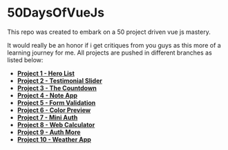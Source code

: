 # 50DaysOfVueJs
This repo was created to embark on a 50 project driven vue js mastery.

It would really be an honor if i get critiques from you guys as this more of a learning journey for me. All projects are pushed in different branches as listed below:

- **[Project 1 - Hero List](https://github.com/dev-charles15531/50DaysOfVueJs/tree/project1)**
- **[Project 2 - Testimonial Slider](https://github.com/dev-charles15531/50DaysOfVueJs/tree/project2)**
- **[Project 3 - The Countdown](https://github.com/dev-charles15531/50DaysOfVueJs/tree/project3)**
- **[Project 4 - Note App](https://github.com/dev-charles15531/50DaysOfVueJs/tree/project4)**
- **[Project 5 - Form Validation](https://github.com/dev-charles15531/50DaysOfVueJs/tree/project5)**
- **[Project 6 - Color Preview](https://github.com/dev-charles15531/50DaysOfVueJs/tree/project6)**
- **[Project 7 - Mini Auth](https://github.com/dev-charles15531/50DaysOfVueJs/tree/project7)**
- **[Project 8 - Web Calculator](https://github.com/dev-charles15531/50DaysOfVueJs/tree/project8)**
- **[Project 9 - Auth More](https://github.com/dev-charles15531/50DaysOfVueJs/tree/project9)**
- **[Project 10 - Weather App](https://github.com/dev-charles15531/50DaysOfVueJs/tree/project10)**
